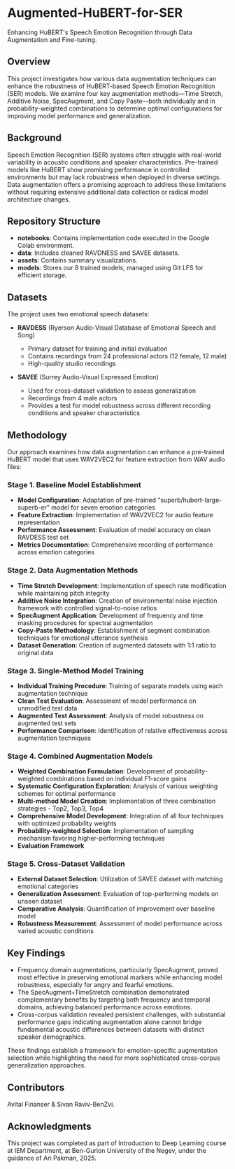 # Augmented-HuBERT-for-SER
Enhancing HuBERT's Speech Emotion Recognition through Data Augmentation and Fine-tuning.

## Overview
This project investigates how various data augmentation techniques can enhance the robustness of HuBERT-based Speech Emotion Recognition (SER) models. We examine four key augmentation methods—Time Stretch, Additive Noise, SpecAugment, and Copy Paste—both individually and in probability-weighted combinations to determine optimal configurations for improving model performance and generalization.

## Background
Speech Emotion Recognition (SER) systems often struggle with real-world variability in acoustic conditions and speaker characteristics. Pre-trained models like HuBERT show promising performance in controlled environments but may lack robustness when deployed in diverse settings. Data augmentation offers a promising approach to address these limitations without requiring extensive additional data collection or radical model architecture changes.

## Repository Structure

- **notebooks**: Contains implementation code executed in the Google Colab environment.
- **data**: Includes cleaned RAVDNESS and SAVEE datasets.
- **assets**: Contains summary visualizations.
- **models**: Stores our 8 trained models, managed using Git LFS for efficient storage.

## Datasets
The project uses two emotional speech datasets:
- **RAVDESS** (Ryerson Audio-Visual Database of Emotional Speech and Song)
  - Primary dataset for training and initial evaluation
  - Contains recordings from 24 professional actors (12 female, 12 male)
  - High-quality studio recordings

- **SAVEE** (Surrey Audio-Visual Expressed Emotion)
  - Used for cross-dataset validation to assess generalization
  - Recordings from 4 male actors
  - Provides a test for model robustness across different recording conditions and speaker characteristics

## Methodology

Our approach examines how data augmentation can enhance a pre-trained HuBERT model that uses WAV2VEC2 for feature extraction from WAV audio files:

### Stage 1. Baseline Model Establishment
- **Model Configuration**: Adaptation of pre-trained "superb/hubert-large-superb-er" model for seven emotion categories
- **Feature Extraction**: Implementation of WAV2VEC2 for audio feature representation
- **Performance Assessment**: Evaluation of model accuracy on clean RAVDESS test set
- **Metrics Documentation**: Comprehensive recording of performance across emotion categories

### Stage 2.  Data Augmentation Methods
- **Time Stretch Development**: Implementation of speech rate modification while maintaining pitch integrity
- **Additive Noise Integration**: Creation of environmental noise injection framework with controlled signal-to-noise ratios
- **SpecAugment Application**: Development of frequency and time masking procedures for spectral augmentation
- **Copy-Paste Methodology**: Establishment of segment combination techniques for emotional utterance synthesis
- **Dataset Generation**: Creation of augmented datasets with 1:1 ratio to original data

### Stage 3.  Single-Method Model Training
- **Individual Training Procedure**: Training of separate models using each augmentation technique
- **Clean Test Evaluation**: Assessment of model performance on unmodified test data
- **Augmented Test Assessment**: Analysis of model robustness on augmented test sets
- **Performance Comparison**: Identification of relative effectiveness across augmentation techniques

### Stage 4. Combined Augmentation Models
- **Weighted Combination Formulation**: Development of probability-weighted combinations based on individual F1-score gains
- **Systematic Configuration Exploration**: Analysis of various weighting schemes for optimal performance
- **Multi-method Model Creation**: Implementation of three combination strategies - Top2, Top3, Top4
- **Comprehensive Model Development**: Integration of all four techniques with optimized probability weights
- **Probability-weighted Selection**: Implementation of sampling mechanism favoring higher-performing techniques
- **Evaluation Framework**

### Stage 5. Cross-Dataset Validation
- **External Dataset Selection**: Utilization of SAVEE dataset with matching emotional categories
- **Generalization Assessment**: Evaluation of top-performing models on unseen dataset
- **Comparative Analysis**: Quantification of improvement over baseline model
- **Robustness Measurement**: Assessment of model performance across varied acoustic conditions

## Key Findings

* Frequency domain augmentations, particularly SpecAugment, proved most effective in preserving emotional markers while enhancing model robustness, especially for angry and fearful emotions.
* The SpecAugment+TimeStretch combination demonstrated complementary benefits by targeting both frequency and temporal domains, achieving balanced performance across emotions.
* Cross-corpus validation revealed persistent challenges, with substantial performance gaps indicating augmentation alone cannot bridge fundamental acoustic differences between datasets with distinct speaker demographics.

These findings establish a framework for emotion-specific augmentation selection while highlighting the need for more sophisticated cross-corpus generalization approaches.

## Contributors
Avital Finanser & Sivan Raviv-BenZvi.

## Acknowledgments
This project was completed as part of Introduction to Deep Learning course at IEM Department, at Ben-Gurion University of the Negev, under the guidance of Ari Pakman, 2025.
